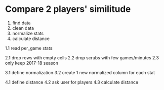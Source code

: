 # Compare 2 players' similitude

1.    find data
2.    clean data
3.    normalize stats
4.    calculate distance

1.1   read per_game stats

2.1   drop rows with empty cells
2.2   drop scrubs with few games/minutes
2.3   only keep 2017-18 season

3.1   define normalization
3.2   create 1 new normalized column for each stat

4.1   define distance
4.2   ask user for players
4.3   calculate distance
